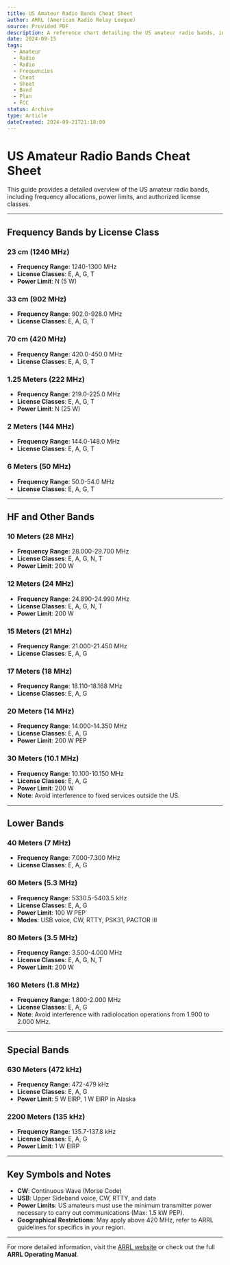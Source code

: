 ```yaml
---
title: US Amateur Radio Bands Cheat Sheet
author: ARRL (American Radio Relay League)
source: Provided PDF
description: A reference chart detailing the US amateur radio bands, including frequency allocations, power limits, and license classes.
date: 2024-09-15
tags:
  - Amateur
  - Radio
  - Radio
  - Frequencies
  - Cheat
  - Sheet
  - Band
  - Plan
  - FCC
status: Archive
type: Article
dateCreated: 2024-09-21T21:18:00
---
```

# US Amateur Radio Bands Cheat Sheet

This guide provides a detailed overview of the US amateur radio bands, including frequency allocations, power limits, and authorized license classes.

---

## Frequency Bands by License Class

### 23 cm (1240 MHz)
- **Frequency Range**: 1240-1300 MHz
- **License Classes**: E, A, G, T
- **Power Limit**: N (5 W)

### 33 cm (902 MHz)
- **Frequency Range**: 902.0-928.0 MHz
- **License Classes**: E, A, G, T

### 70 cm (420 MHz)
- **Frequency Range**: 420.0-450.0 MHz
- **License Classes**: E, A, G, T

### 1.25 Meters (222 MHz)
- **Frequency Range**: 219.0-225.0 MHz
- **License Classes**: E, A, G, T
- **Power Limit**: N (25 W)

### 2 Meters (144 MHz)
- **Frequency Range**: 144.0-148.0 MHz
- **License Classes**: E, A, G, T

### 6 Meters (50 MHz)
- **Frequency Range**: 50.0-54.0 MHz
- **License Classes**: E, A, G, T

---

## HF and Other Bands

### 10 Meters (28 MHz)
- **Frequency Range**: 28.000-29.700 MHz
- **License Classes**: E, A, G, N, T
- **Power Limit**: 200 W

### 12 Meters (24 MHz)
- **Frequency Range**: 24.890-24.990 MHz
- **License Classes**: E, A, G, N, T
- **Power Limit**: 200 W

### 15 Meters (21 MHz)
- **Frequency Range**: 21.000-21.450 MHz
- **License Classes**: E, A, G

### 17 Meters (18 MHz)
- **Frequency Range**: 18.110-18.168 MHz
- **License Classes**: E, A, G

### 20 Meters (14 MHz)
- **Frequency Range**: 14.000-14.350 MHz
- **License Classes**: E, A, G
- **Power Limit**: 200 W PEP

### 30 Meters (10.1 MHz)
- **Frequency Range**: 10.100-10.150 MHz
- **License Classes**: E, A, G
- **Power Limit**: 200 W
- **Note**: Avoid interference to fixed services outside the US.

---

## Lower Bands

### 40 Meters (7 MHz)
- **Frequency Range**: 7.000-7.300 MHz
- **License Classes**: E, A, G

### 60 Meters (5.3 MHz)
- **Frequency Range**: 5330.5-5403.5 kHz
- **License Classes**: E, A, G
- **Power Limit**: 100 W PEP
- **Modes**: USB voice, CW, RTTY, PSK31, PACTOR III

### 80 Meters (3.5 MHz)
- **Frequency Range**: 3.500-4.000 MHz
- **License Classes**: E, A, G, N, T
- **Power Limit**: 200 W

### 160 Meters (1.8 MHz)
- **Frequency Range**: 1.800-2.000 MHz
- **License Classes**: E, A, G
- **Note**: Avoid interference with radiolocation operations from 1.900 to 2.000 MHz.

---

## Special Bands

### 630 Meters (472 kHz)
- **Frequency Range**: 472-479 kHz
- **License Classes**: E, A, G
- **Power Limit**: 5 W EIRP, 1 W EIRP in Alaska

### 2200 Meters (135 kHz)
- **Frequency Range**: 135.7-137.8 kHz
- **License Classes**: E, A, G
- **Power Limit**: 1 W EIRP

---

## Key Symbols and Notes
- **CW**: Continuous Wave (Morse Code)
- **USB**: Upper Sideband voice, CW, RTTY, and data
- **Power Limits**: US amateurs must use the minimum transmitter power necessary to carry out communications (Max: 1.5 kW PEP).
- **Geographical Restrictions**: May apply above 420 MHz, refer to ARRL guidelines for specifics in your region.

---

For more detailed information, visit the [ARRL website](https://www.arrl.org) or check out the full **ARRL Operating Manual**.